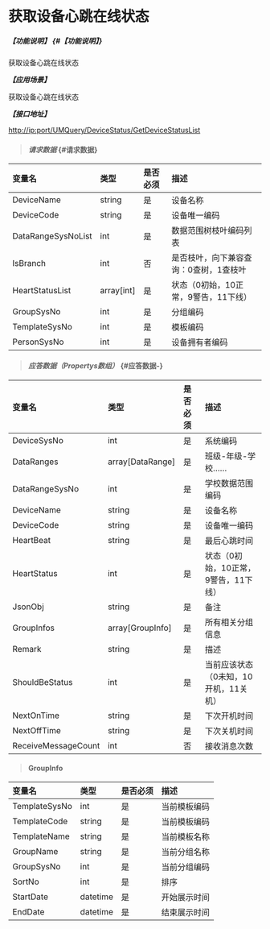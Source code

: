 # 获取设备心跳在线状态

##### _【功能说明】_ {#【功能说明】}

获取设备心跳在线状态

_**【应用场景】**_

获取设备心跳在线状态

_**【接口地址】**_

[http://ip:port/UMQuery/DeviceStatus/GetDeviceStatusList](http://ip:port/UMQuery/DeviceStatus/GetDeviceStatusList)

> #### _请求数据_ {#请求数据}

| 变量名 | 类型 | 是否必须 | 描述 |
| :--- | :--- | :--- | :--- |
| DeviceName | string | 是 | 设备名称 |
| DeviceCode | string | 是 | 设备唯一编码 |
| DataRangeSysNoList | int | 是 | 数据范围树枝叶编码列表 |
| IsBranch | int | 否 | 是否枝叶，向下兼容查询：0查树，1查枝叶 |
| HeartStatusList | array\[int\] | 是 | 状态（0初始，10正常，9警告，11下线） |
| GroupSysNo | int | 是 | 分组编码 |
| TemplateSysNo | int | 是 | 模板编码 |
| PersonSysNo | int | 是 | 设备拥有者编码 |

> #### _应答数据（Propertys数组）_ {#应答数据-}

| 变量名 | 类型 | 是否必须 | 描述 |
| :--- | :--- | :--- | :--- |
| DeviceSysNo | int | 是 | 系统编码 |
| DataRanges | array\[DataRange\] | 是 | 班级-年级-学校…… |
| DataRangeSysNo | int | 是 | 学校数据范围编码 |
| DeviceName | string | 是 | 设备名称 |
| DeviceCode | string | 是 | 设备唯一编码 |
| HeartBeat | string | 是 | 最后心跳时间 |
| HeartStatus | int | 是 | 状态（0初始，10正常，9警告，11下线） |
| JsonObj | string | 是 | 备注 |
| GroupInfos | array\[GroupInfo\] | 是 | 所有相关分组信息 |
| Remark | string | 是 | 描述 |
| ShouldBeStatus | int | 是 | 当前应该状态（0未知，10开机，11关机） |
| NextOnTime | string | 是 | 下次开机时间 |
| NextOffTime | string | 是 | 下次关机时间 |
| ReceiveMessageCount | int | 否 | 接收消息次数 |

> #### GroupInfo

| 变量名 | 类型 | 是否必须 | 描述 |
| :--- | :--- | :--- | :--- |
| TemplateSysNo | int | 是 | 当前模板编码 |
| TemplateCode | string | 是 | 当前模板编码 |
| TemplateName | string | 是 | 当前模板名称 |
| GroupName | string | 是 | 当前分组名称 |
| GroupSysNo | int | 是 | 当前分组编码 |
| SortNo | int | 是 | 排序 |
| StartDate | datetime | 是 | 开始展示时间 |
| EndDate | datetime | 是 | 结束展示时间 |



